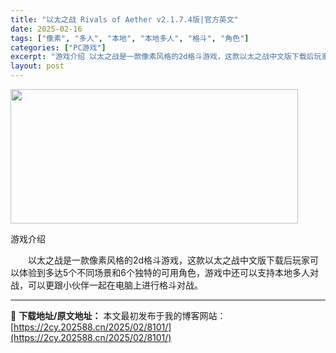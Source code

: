 ```yaml
---
title: "以太之战 Rivals of Aether v2.1.7.4版|官方英文"
date: 2025-02-16
tags: ["像素", "多人", "本地", "本地多人", "格斗", "角色"]
categories: ["PC游戏"]
excerpt: "游戏介绍 以太之战是一款像素风格的2d格斗游戏，这款以太之战中文版下载后玩家可以体验到多达5个不同场景和6个独特的可用角色，游戏中还可以支持本地多人对战，可以更跟小伙伴一起在电脑上进行格斗对战。"
layout: post
---
```


<img class="aligncenter size-full wp-image-8195" src="https://2cy.202588.cn/wp-content/uploads/2025/02/2025021614004259.jpg" alt="" width="460" height="215" />

游戏介绍
<p style="white-space: normal; text-indent: 2em; text-align: left;">以太之战是一款像素风格的2d格斗游戏，这款以太之战中文版下载后玩家可以体验到多达5个不同场景和6个独特的可用角色，游戏中还可以支持本地多人对战，可以更跟小伙伴一起在电脑上进行格斗对战。</p>

---
📖 **下载地址/原文地址：** 本文最初发布于我的博客网站：[https://2cy.202588.cn/2025/02/8101/](https://2cy.202588.cn/2025/02/8101/)
